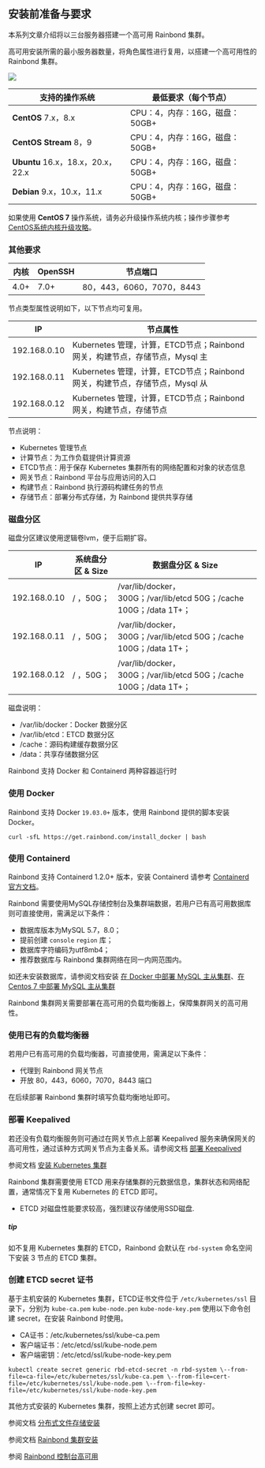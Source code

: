 ## 安装前准备与要求

本系列文章介绍将以三台服务器搭建一个高可用 Rainbond 集群。

高可用安装所需的最小服务器数量，将角色属性进行复用，以搭建一个高可用性的 Rainbond 集群。

![](https://static.goodrain.com/docs/5.4/user-operations/install/ha-deployment/ha-installation/architecture.png)

| 支持的操作系统 | 最低要求（每个节点） |
| --- | --- |
| **CentOS** 7.x，8.x | CPU：4，内存：16G，磁盘：50GB+ |
| **CentOS Stream** 8，9 | CPU：4，内存：16G，磁盘：50GB+ |
| **Ubuntu** 16.x，18.x，20.x，22.x | CPU：4，内存：16G，磁盘：50GB+ |
| **Debian** 9.x，10.x，11.x | CPU：4，内存：16G，磁盘：50GB+ |

如果使用 **CentOS 7** 操作系统，请务必升级操作系统内核；操作步骤参考 [CentOS系统内核升级攻略](https://t.goodrain.com/d/9-centos)。

### 其他要求[](https://www.rainbond.com/docs/installation/ha-deployment/overview/#%E5%85%B6%E4%BB%96%E8%A6%81%E6%B1%82 "标题的直接链接")

| 内核 | OpenSSH | 节点端口 |
| --- | --- | --- |
| 4.0+ | 7.0+ | 80，443，6060，7070，8443 |

节点类型属性说明如下，以下节点均可复用。

| IP | 节点属性 |
| --- | --- |
| 192.168.0.10 | Kubernetes 管理，计算，ETCD节点；Rainbond 网关，构建节点，存储节点，Mysql 主 |
| 192.168.0.11 | Kubernetes 管理，计算，ETCD节点；Rainbond 网关，构建节点，存储节点，Mysql 从 |
| 192.168.0.12 | Kubernetes 管理，计算，ETCD节点；Rainbond 网关，构建节点，存储节点 |

节点说明：

-   Kubernetes 管理节点
-   计算节点：为工作负载提供计算资源
-   ETCD节点：用于保存 Kubernetes 集群所有的网络配置和对象的状态信息
-   网关节点：Rainbond 平台与应用访问的入口
-   构建节点：Rainbond 执行源码构建任务的节点
-   存储节点：部署分布式存储，为 Rainbond 提供共享存储

### 磁盘分区[](https://www.rainbond.com/docs/installation/ha-deployment/overview/#%E7%A3%81%E7%9B%98%E5%88%86%E5%8C%BA "标题的直接链接")

磁盘分区建议使用逻辑卷lvm，便于后期扩容。

| IP | 系统盘分区 & Size | 数据盘分区 & Size |
| --- | --- | --- |
| 192.168.0.10 | / ，50G； | /var/lib/docker，300G；/var/lib/etcd 50G；/cache 100G；/data 1T+； |
| 192.168.0.11 | / ，50G； | /var/lib/docker，300G；/var/lib/etcd 50G；/cache 100G；/data 1T+； |
| 192.168.0.12 | / ，50G； | /var/lib/docker，300G；/var/lib/etcd 50G；/cache 100G；/data 1T+； |

磁盘说明：

-   /var/lib/docker：Docker 数据分区
-   /var/lib/etcd：ETCD 数据分区
-   /cache：源码构建缓存数据分区
-   /data：共享存储数据分区

Rainbond 支持 Docker 和 Containerd 两种容器运行时

### 使用 Docker[](https://www.rainbond.com/docs/installation/ha-deployment/overview/#%E4%BD%BF%E7%94%A8-docker "标题的直接链接")

Rainbond 支持 Docker `19.03.0+` 版本，使用 Rainbond 提供的脚本安装 Docker。

```
curl -sfL https://get.rainbond.com/install_docker | bash
```

### 使用 Containerd[](https://www.rainbond.com/docs/installation/ha-deployment/overview/#%E4%BD%BF%E7%94%A8-containerd "标题的直接链接")

Rainbond 支持 Containerd 1.2.0+ 版本，安装 Containerd 请参考 [Containerd 官方文档](https://containerd.io/docs/getting-started/)。

Rainbond 需要使用MySQL存储控制台及集群端数据，若用户已有高可用数据库则可直接使用，需满足以下条件：

-   数据库版本为MySQL 5.7，8.0；
-   提前创建 `console` `region` 库；
-   数据库字符编码为utf8mb4；
-   推荐数据库与 Rainbond 集群网络在同一内网范围内。

如还未安装数据库，请参阅文档安装 [在 Docker 中部署 MySQL 主从集群](https://www.rainbond.com/docs/installation/ha-deployment/overview/mysql-ha#%E5%9C%A8-docker-%E4%B8%AD%E9%83%A8%E7%BD%B2-mysql-%E4%B8%BB%E4%BB%8E%E9%9B%86%E7%BE%A4)、[在 Centos 7 中部署 MySQL 主从集群](https://www.rainbond.com/docs/installation/ha-deployment/overview/mysql-ha#%E5%9C%A8-centos-7-%E4%B8%AD%E9%83%A8%E7%BD%B2-mysql-%E4%B8%BB%E4%BB%8E%E9%9B%86%E7%BE%A4)

Rainbond 集群网关需要部署在高可用的负载均衡器上，保障集群网关的高可用性。

### 使用已有的负载均衡器[](https://www.rainbond.com/docs/installation/ha-deployment/overview/#%E4%BD%BF%E7%94%A8%E5%B7%B2%E6%9C%89%E7%9A%84%E8%B4%9F%E8%BD%BD%E5%9D%87%E8%A1%A1%E5%99%A8 "标题的直接链接")

若用户已有高可用的负载均衡器，可直接使用，需满足以下条件：

-   代理到 Rainbond 网关节点
-   开放 80，443，6060，7070，8443 端口

在后续部署 Rainbond 集群时填写负载均衡地址即可。

### 部署 Keepalived[](https://www.rainbond.com/docs/installation/ha-deployment/overview/#%E9%83%A8%E7%BD%B2-keepalived "标题的直接链接")

若还没有负载均衡服务则可通过在网关节点上部署 Keepalived 服务来确保网关的高可用性，通过该种方式网关节点为主备关系。请参阅文档 [部署 Keepalived](https://www.rainbond.com/docs/installation/ha-deployment/overview/deploy-keepalived)

参阅文档 [安装 Kubernetes 集群](https://www.rainbond.com/docs/installation/ha-deployment/deploy-k8s/)

Rainbond 集群需要使用 ETCD 用来存储集群的元数据信息，集群状态和网络配置，通常情况下复用 Kubernetes 的 ETCD 即可。

-   ETCD 对磁盘性能要求较高，强烈建议存储使用SSD磁盘.

##### tip

如不复用 Kubernetes 集群的 ETCD，Rainbond 会默认在 `rbd-system` 命名空间下安装 3 节点的 ETCD 集群。

### 创建 ETCD secret 证书[](https://www.rainbond.com/docs/installation/ha-deployment/overview/#%E5%88%9B%E5%BB%BA-etcd-secret-%E8%AF%81%E4%B9%A6 "标题的直接链接")

基于主机安装的 Kubernetes 集群，ETCD证书文件位于 `/etc/kubernetes/ssl` 目录下，分别为 `kube-ca.pem` `kube-node.pen` `kube-node-key.pem` 使用以下命令创建 secret，在安装 Rainbond 时使用。

-   CA证书：/etc/kubernetes/ssl/kube-ca.pem
-   客户端证书：/etc/etcd/ssl/kube-node.pem
-   客户端密钥：/etc/etcd/ssl/kube-node-key.pem

```
kubectl create secret generic rbd-etcd-secret -n rbd-system \--from-file=ca-file=/etc/kubernetes/ssl/kube-ca.pem \--from-file=cert-file=/etc/kubernetes/ssl/kube-node.pem \--from-file=key-file=/etc/kubernetes/ssl/kube-node-key.pem
```

其他方式安装的 Kubernetes 集群，按照上述方式创建 secret 即可。

参阅文档 [分布式文件存储安装](https://www.rainbond.com/docs/installation/ha-deployment/storage/)

参阅文档 [Rainbond 集群安装](https://www.rainbond.com/docs/installation/ha-deployment/deploy-rainbond/)

参阅 [Rainbond 控制台高可用](https://www.rainbond.com/docs/installation/ha-deployment/console-recover)